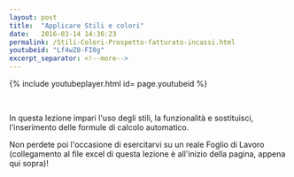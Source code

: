 ```yaml
---
layout: post
title:  "Applicare Stili e colori"
date:   2016-03-14 14:36:23
permalink: /Stili-Colori-Prospetto-fatturato-incassi.html
youtubeid: "Lf4wZ8-FI0g"
excerpt_separator: <!--more-->
---
```


{% include youtubeplayer.html id= page.youtubeid %}
<!--header><h3> <a href="{{page.url}}">{{page.title}}</a></h3></header> -->
<br>
<p>In questa lezione impari l'uso degli stili, la funzionalit&agrave; e sostituisci, l'inserimento delle formule di calcolo automatico.</p>

<!--more-->
<p>Non perdete poi l&#39;occasione di esercitarvi su un reale Foglio di Lavoro &#40;collegamento al file excel di questa lezione &#232; all&#39;inizio della pagina, appena qui sopra&#41;!</p>